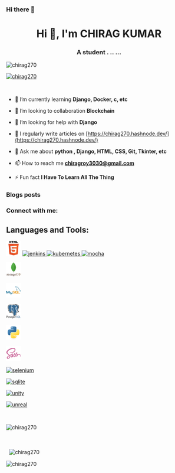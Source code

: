 
### Hi there 👋

<h1 align="center">Hi 👋, I'm CHIRAG KUMAR</h1>
<h3 align="center">A student . .. ...</h3>

<p align="left"> <img src="https://komarev.com/ghpvc/?username=chirag270&label=Profile%20views&color=0e75b6&style=flat" alt="chirag270" /> </p>

<p align="left"> <a href="https://github.com/ryo-ma/github-profile-trophy"><img src="https://github-profile-trophy.vercel.app/?username=chirag270" alt="chirag270" /></a> </p>

<p align="left"> <a href="https://twitter.com/" target="blank"><img src="https://img.shields.io/twitter/follow/?logo=twitter&style=for-the-badge" alt="" /></a> </p>

- 🌱 I’m currently learning **Django, Docker, c, etc**

- 👯 I’m looking to collaboration **Blockchain**

- 🤝 I’m looking for help with **Django**

- 📝 I regularly write articles on [https://chirag270.hashnode.dev/](https://chirag270.hashnode.dev/)

- 💬 Ask me about **python , Django, HTML, CSS, Git, Tkinter, etc**

- 📫 How to reach me **chiragroy3030@gmail.com**

- ⚡ Fun fact **I Have To Learn All The Thing**

### Blogs posts
<!-- BLOG-POST-LIST:START -->
<!-- BLOG-POST-LIST:END -->

<h3 align="left">Connect with me:</h3>
<p align="left">



<h2 align="left">Languages and Tools:</h2>









<p align="left"> 

    


  <a href="https://www.w3.org/html/" target="_blank"> <img src="https://raw.githubusercontent.com/devicons/devicon/master/icons/html5/html5-original-wordmark.svg" alt="html5" width="40" height="40"/></a> <a href="https://www.jenkins.io" target="_blank"> <img src="https://www.vectorlogo.zone/logos/jenkins/jenkins-icon.svg" alt="jenkins" width="40" height="40"/> </a><a href="https://kubernetes.io" target="_blank"> <img src="https://www.vectorlogo.zone/logos/kubernetes/kubernetes-icon.svg" alt="kubernetes" width="40" height="40"/> </a><a href="https://mochajs.org" target="_blank"> <img src="https://www.vectorlogo.zone/logos/mochajs/mochajs-icon.svg" alt="mocha" width="40" height="40"/> </a>
  
  <a href="https://www.mongodb.com/" target="_blank"> <img src="https://raw.githubusercontent.com/devicons/devicon/master/icons/mongodb/mongodb-original-wordmark.svg" alt="mongodb" width="40" height="40"/> </a> 
  
  <a href="https://www.mysql.com/" target="_blank"> <img src="https://raw.githubusercontent.com/devicons/devicon/master/icons/mysql/mysql-original-wordmark.svg" alt="mysql" width="40" height="40"/> </a>
 
  <a href="https://www.postgresql.org" target="_blank"> <img src="https://raw.githubusercontent.com/devicons/devicon/master/icons/postgresql/postgresql-original-wordmark.svg" alt="postgresql" width="40" height="40"/> </a> 
  
  <a href="https://www.python.org" target="_blank"> <img src="https://raw.githubusercontent.com/devicons/devicon/master/icons/python/python-original.svg" alt="python" width="40" height="40"/> </a>

  <a href="https://sass-lang.com" target="_blank"> <img src="https://raw.githubusercontent.com/devicons/devicon/master/icons/sass/sass-original.svg" alt="sass" width="40" height="40"/> </a> 

  <a href="https://www.selenium.dev" target="_blank"> <img src="https://raw.githubusercontent.com/detain/svg-logos/780f25886640cef088af994181646db2f6b1a3f8/svg/selenium-logo.svg" alt="selenium" width="40" height="40"/> </a>
  
  <a href="https://www.sqlite.org/" target="_blank"> <img src="https://www.vectorlogo.zone/logos/sqlite/sqlite-icon.svg" alt="sqlite" width="40" height="40"/> </a> 

  <a href="https://unity.com/" target="_blank"> <img src="https://www.vectorlogo.zone/logos/unity3d/unity3d-icon.svg" alt="unity" width="40" height="40"/> </a>
  
  <a href="https://unrealengine.com/" target="_blank"> 
  <img src="https://raw.githubusercontent.com/kenangundogan/fontisto/036b7eca71aab1bef8e6a0518f7329f13ed62f6b/icons/svg/brand/unreal-engine.svg" alt="unreal" width="40"              height="40"/> 
</a>
<br>
</p>

<br>

<p><img align="left" src="https://github-readme-stats.vercel.app/api/top-langs?username=chirag270&show_icons=true&locale=en&layout=compact" alt="chirag270" /></p>
<br><br>
&nbsp;
&nbsp;
<p>&nbsp;&nbsp;<img align="center" src="https://github-readme-stats.vercel.app/api?username=chirag270&show_icons=true&locale=en" alt="chirag270" /></p>

<p><img align="center" src="https://github-readme-streak-stats.herokuapp.com/?user=chirag270&" alt="chirag270" /></p>
